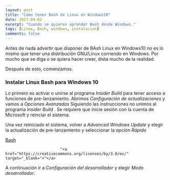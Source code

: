 ```yaml
---
layout: post
title: "Cómo tener Bash de Linux en Windows10"
date: 2017-04-02
excerpt: "Cuando se quieres aprender Bash desde Windows."
tags: [Linux, Bash, windows, instalacion]
comments: false
---
```


Antes de nada advertir que disponer de BAsh Linux en Windows10 no es lo mismo que
tener una distribución GNU/Linux corriendo en Windows. Por mucho que se diga
o se quiera hacer creer, dista mucho de la realidad.

Después de esto, comenzamos.

### Instalar Linux Bash para Windows 10

Lo primero es activar o unirse al programa *Insider Build* para tener acceso a funciones de pre-lanzamiento. Abrimos *Configuración de actualizaciones* y vamos a *Opciones Avanzadas*  Siguiendo las instrucciones no unimos al programa *Insider Build* . Se requiere que inicie sesión con la cuenta de Microsoft y reinciar el sistema.

Una vez reiniciado el sistema, volver a *Advanced Windows Update* y elegir la actualización de pre-lanzamiento y seleccionar la opción *Rápido*

<a href="https://github.com/Makova/MakovaLibre/assets/images/bash-windows10/Bash0.png" target="_blank">Bash</a>

							^<a href="https://creativecommons.org/licenses/by/3.0/es/" target="_blank=">^</a>
							
A continuación ir a *Configuración del desarrollador* y elegir *Modo desarrollador*.